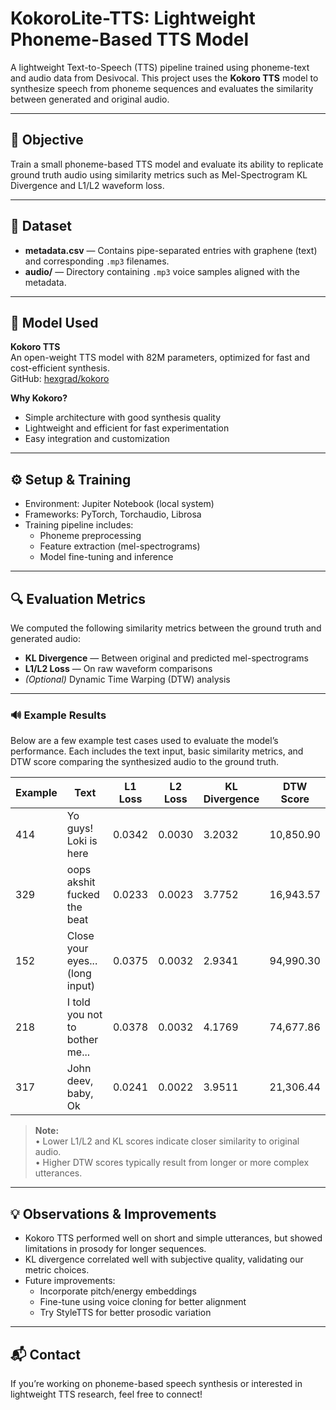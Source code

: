 # KokoroLite-TTS: Lightweight Phoneme-Based TTS Model

A lightweight Text-to-Speech (TTS) pipeline trained using phoneme-text and audio data from Desivocal. This project uses the **Kokoro TTS** model to synthesize speech from phoneme sequences and evaluates the similarity between generated and original audio.

---

## 🎯 Objective

Train a small phoneme-based TTS model and evaluate its ability to replicate ground truth audio using similarity metrics such as Mel-Spectrogram KL Divergence and L1/L2 waveform loss.

---

## 📂 Dataset

- **metadata.csv** — Contains pipe-separated entries with graphene (text) and corresponding `.mp3` filenames.
- **audio/** — Directory containing `.mp3` voice samples aligned with the metadata.

---

## 🧠 Model Used

**Kokoro TTS**  
An open-weight TTS model with 82M parameters, optimized for fast and cost-efficient synthesis.  
GitHub: [hexgrad/kokoro](https://github.com/hexgrad/kokoro)

**Why Kokoro?**  
- Simple architecture with good synthesis quality  
- Lightweight and efficient for fast experimentation  
- Easy integration and customization

---

## ⚙️ Setup & Training

- Environment: Jupiter Notebook (local system)
- Frameworks: PyTorch, Torchaudio, Librosa
- Training pipeline includes:
  - Phoneme preprocessing
  - Feature extraction (mel-spectrograms)
  - Model fine-tuning and inference

---

## 🔍 Evaluation Metrics

We computed the following similarity metrics between the ground truth and generated audio:

- **KL Divergence** — Between original and predicted mel-spectrograms
- **L1/L2 Loss** — On raw waveform comparisons
- *(Optional)* Dynamic Time Warping (DTW) analysis

---

### 🔊 Example Results

Below are a few example test cases used to evaluate the model’s performance. Each includes the text input, basic similarity metrics, and DTW score comparing the synthesized audio to the ground truth.

| Example | Text | L1 Loss | L2 Loss | KL Divergence | DTW Score |
|---------|------|---------|---------|----------------|-----------|
| 414     | Yo guys! Loki is here | 0.0342 | 0.0030 | 3.2032 | 10,850.90 |
| 329     | oops akshit fucked the beat | 0.0233 | 0.0023 | 3.7752 | 16,943.57 |
| 152     | Close your eyes... (long input) | 0.0375 | 0.0032 | 2.9341 | 94,990.30 |
| 218     | I told you not to bother me... | 0.0378 | 0.0032 | 4.1769 | 74,677.86 |
| 317     | John deev, baby, Ok | 0.0241 | 0.0022 | 3.9511 | 21,306.44 |

> **Note:**  
> • Lower L1/L2 and KL scores indicate closer similarity to original audio.  
> • Higher DTW scores typically result from longer or more complex utterances.


---

## 💡 Observations & Improvements

- Kokoro TTS performed well on short and simple utterances, but showed limitations in prosody for longer sequences.
- KL divergence correlated well with subjective quality, validating our metric choices.
- Future improvements:
  - Incorporate pitch/energy embeddings
  - Fine-tune using voice cloning for better alignment
  - Try StyleTTS for better prosodic variation

---

## 📬 Contact

If you’re working on phoneme-based speech synthesis or interested in lightweight TTS research, feel free to connect!

